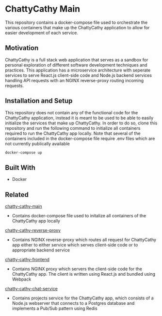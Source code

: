 # ChattyCathy Main
This repository contains a docker-compose file used to orchestrate the various containers that make up the ChattyCathy application to allow for easier development of each service.

## Motivation

ChattyCathy is a full stack web application that serves as a sandbox for personal exploration of different software development techniques and practices. This application has a microservice architecture with seperate services to serve React.js client-side code and Node.js backend services handling API requests with an NGINX reverse-proxy routing incoming requests.

## Installation and Setup

This repository does not contain any of the functional code for the ChattyCathy application, instead it is meant to be used to be able to easily initialize the services that make up ChattyCathy. In order to do so, clone this repository and run the following command to initialize all containers required to run the ChattyCathy app locally. Note that several of the containers included in the docker-compose file require .env files which are not currently publically available

```bash
docker-compose up
```

## Built With

- Docker

## Related

[chatty-cathy-main](https://github.com/Michael-K-Oconnor/chatty-cathy-main.git)
- Contains docker-compose file used to initalize all containers of the ChattyCathy app locally

[chatty-cathy-reverse-proxy](https://github.com/Michael-K-Oconnor/chatty-cathy-reverse-proxy.git)
- Contains NGINX reverse-proxy which routes all request for ChattyCathy app either to either service which serves client-side code or to appropriate backend service

[chatty-cathy-frontend](https://github.com/Michael-K-Oconnor/chatty-cathy-frontend.git)
- Contains NGINX proxy which servers the client-side code for the ChattyCathy app. The client is written using React.js and bundled using Webpack

[chatty-cathy-chat-service](https://github.com/Michael-K-Oconnor/chatty-cathy-chat-service.git)
- Contains projects service for the ChattyCathy app, which consists of a Node.js webserver that connects to a Postgres database and implements a Pub/Sub pattern using Redis

